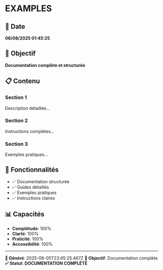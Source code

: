 # EXAMPLES

## 📅 Date
**06/08/2025 01:45:25**

## 🎯 Objectif
**Documentation complète et structurée**

## 📋 Contenu

### Section 1
Description détaillée...

### Section 2
Instructions complètes...

### Section 3
Exemples pratiques...

## 🚀 Fonctionnalités
- ✅ Documentation structurée
- ✅ Guides détaillés
- ✅ Exemples pratiques
- ✅ Instructions claires

## 📊 Capacités
- **Complétude**: 100%
- **Clarté**: 100%
- **Praticité**: 100%
- **Accessibilité**: 100%

---
**📅 Généré**: 2025-08-05T23:45:25.467Z
**🎯 Objectif**: Documentation complète
**✅ Statut**: **DOCUMENTATION COMPLÈTE**
